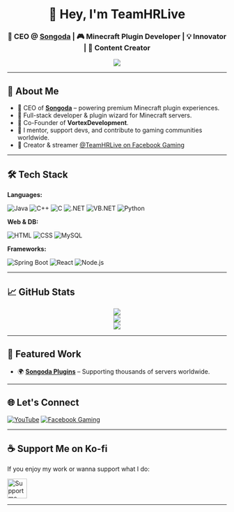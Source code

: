 <h1 align="center">👋 Hey, I'm TeamHRLive</h1>
<h3 align="center">🚀 CEO @ <a href="https://songoda.com">Songoda</a> | 🎮 Minecraft Plugin Developer | 💡 Innovator | 🎥 Content Creator</h3>

<p align="center">
  <img src="https://readme-typing-svg.herokuapp.com?font=Fira+Code&size=20&pause=1000&color=00F7FF&center=true&vCenter=true&width=600&lines=CEO+of+Songoda+%7C+Minecraft+Plugin+Pro;Full-Stack+Developer+%7C+Coding+Since+Day+One;Welcome+to+my+Dev+World!+%F0%9F%9A%80" />
</p>

---

## 🧠 About Me

- 👑 CEO of [**Songoda**](https://songoda.com) – powering premium Minecraft plugin experiences.
- 🔧 Full-stack developer & plugin wizard for Minecraft servers.
- 🧩 Co-Founder of **VortexDevelopment**.
- 💬 I mentor, support devs, and contribute to gaming communities worldwide.
- 🎥 Creator & streamer [@TeamHRLive on Facebook Gaming](https://www.facebook.com/gaming/TeamHRLive)

---

## 🛠 Tech Stack

**Languages:**

![Java](https://img.shields.io/badge/Java-ED8B00?style=for-the-badge&logo=openjdk&logoColor=white)
![C++](https://img.shields.io/badge/C++-00599C?style=for-the-badge&logo=c%2B%2B&logoColor=white)
![C](https://img.shields.io/badge/C-00599C?style=for-the-badge&logo=c&logoColor=white)
![.NET](https://img.shields.io/badge/.NET-512BD4?style=for-the-badge&logo=dotnet&logoColor=white)
![VB.NET](https://img.shields.io/badge/VB.NET-512BD4?style=for-the-badge&logo=dotnet)
![Python](https://img.shields.io/badge/Python-3776AB?style=for-the-badge&logo=python&logoColor=white)

**Web & DB:**

![HTML](https://img.shields.io/badge/HTML5-E34F26?style=for-the-badge&logo=html5&logoColor=white)
![CSS](https://img.shields.io/badge/CSS3-1572B6?style=for-the-badge&logo=css3&logoColor=white)
![MySQL](https://img.shields.io/badge/MySQL-4479A1?style=for-the-badge&logo=mysql&logoColor=white)

**Frameworks:**

![Spring Boot](https://img.shields.io/badge/Spring_Boot-6DB33F?style=for-the-badge&logo=spring-boot&logoColor=white)
![React](https://img.shields.io/badge/React-20232A?style=for-the-badge&logo=react&logoColor=61DAFB)
![Node.js](https://img.shields.io/badge/Node.js-339933?style=for-the-badge&logo=node.js&logoColor=white)

---

## 📈 GitHub Stats

<div align="center">
  <img src="https://github-readme-stats.vercel.app/api?username=TeamHRLive&show_icons=true&theme=tokyonight&hide_border=true" />
  <br/>
  <img src="https://github-readme-streak-stats.herokuapp.com/?user=TeamHRLive&theme=tokyonight&hide_border=true" />
  <br/>
  <img src="https://github-readme-stats.vercel.app/api/top-langs/?username=TeamHRLive&layout=compact&theme=tokyonight&hide_border=true" />
</div>

---

## 🌟 Featured Work
- 🌍 [**Songoda Plugins**](https://songoda.com/marketplace) – Supporting thousands of servers worldwide.

---

## 🌐 Let's Connect

[![YouTube](https://img.shields.io/badge/YouTube-%23FF0000.svg?&style=for-the-badge&logo=YouTube&logoColor=white)](https://youtube.com/@TeamHRLive)
[![Facebook Gaming](https://img.shields.io/badge/Facebook_Gaming-1877F2?style=for-the-badge&logo=facebook&logoColor=white)](https://www.facebook.com/gaming/TeamHRLive)

---

## ☕ Support Me on Ko-fi

If you enjoy my work or wanna support what I do:

<a href="https://ko-fi.com/teamhr" target="_blank">
  <img src="https://media1.giphy.com/media/v1.Y2lkPTc5MGI3NjExZDhsY2dncTBtZ29kemtyeWtucHcxcTNwMm1uYXo3emoxZW56NTAzYiZlcD12MV9pbnRlcm5hbF9naWZfYnlfaWQmY3Q9cw/9mNKXFygkCeOWekWew/giphy.gif" height="45" alt="Support me on Ko-fi" />
</a>

---

